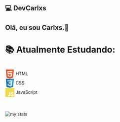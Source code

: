 ## 💻 DevCarlxs

## Olá, eu sou Carlxs.👋

# 📚 Atualmente Estudando:
<div style="display: inline_block"><br>
  <img align="center" alt="HTML" height="30" width="30" src="https://raw.githubusercontent.com/devicons/devicon/master/icons/html5/html5-original.svg"> HTML <br>
  <img align="center" alt="CSS" height="30" width="30" src="https://raw.githubusercontent.com/devicons/devicon/master/icons/css3/css3-original.svg"> CSS <br>
  <img align="center" alt="Js" height="30" width="30" src="https://raw.githubusercontent.com/devicons/devicon/master/icons/javascript/javascript-plain.svg"> JavaScript
</div>

##

<br>

<img alt="my stats" src="https://github-readme-stats.vercel.app/api?username=carlxs7&theme=algolia&show_icons=true"/>
